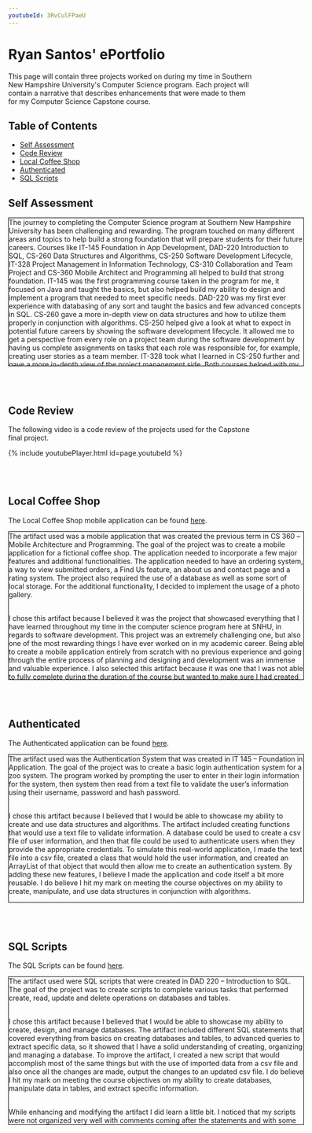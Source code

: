 ```yaml
---
youtubeId: 3RvCulFPaeU
---
```


# Ryan Santos' ePortfolio

This page will contain three projects worked on during my time in Southern New Hampshire University's Computer Science program. Each project will contain a narrative that describes enhancements that were made to them for my Computer Science Capstone course. 

## Table of Contents

* [Self Assessment](https://santosryan.github.io#self-assessment)
* [Code Review](https://santosryan.github.io#code-review)
* [Local Coffee Shop](https://santosryan.github.io#local-coffee-shop)
* [Authenticated](https://santosryan.github.io#authenticated)
* [SQL Scripts](https://santosryan.github.io#sql-scripts)

## Self Assessment

<div style="width: 600px; height: 300px; overflow-y: scroll; border: 1px solid #000000">
The journey to completing the Computer Science program at Southern New Hampshire University has been challenging and rewarding. The program touched on many different areas and topics to help build a strong foundation that will prepare students for their future careers. Courses like IT-145 Foundation in App Development, DAD-220 Introduction to SQL, CS-260 Data Structures and Algorithms, CS-250 Software Development Lifecycle, IT-328 Project Management in Information Technology, CS-310 Collaboration and Team Project and CS-360 Mobile Architect and Programming all helped to build that strong foundation. IT-145 was the first programming course taken in the program for me, it focused on Java and taught the basics, but also helped build my ability to design and implement a program that needed to meet specific needs. DAD-220 was my first ever experience with databasing of any sort and taught the basics and few advanced concepts in SQL. CS-260 gave a more in-depth view on data structures and how to utilize them properly in conjunction with algorithms. CS-250 helped give a look at what to expect in potential future careers by showing the software development lifecycle. It allowed me to get a perspective from every role on a project team during the software development by having us complete assignments on tasks that each role was responsible for, for example, creating user stories as a team member. IT-328 took what I learned in CS-250 further and gave a more in-depth view of the project management side. Both courses helped with my ability to communicate to stakeholders in different forms whether it was oral, written or visual communications. CS-310 was my first ever experience using a git repository and with working with others on the same project. This course helped give a real-life example of what it is like to collaborate in a team environment on a software development project. CS-360 I feel was the course that gave the most experience with software engineering. The goal of the course was to design and develop an Android mobile application, and throughout this development I was able to put together everything that I had learned from previous courses on display. For example, I used many different data structures and algorithms, I implemented several databases, and added security measures to keep information secure. Lastly, CS-499 the Computer Science Capstone course also helped bring everything together all the experience gained throughout the program. It allowed me to showcase my skills in applying my knowledge of computing to solve problems, my ability to analyze a problem and identify an appropriate solution, my understanding of professional, ethical, and security issues and responsibilities, as well as my ability to use current techniques and tools for computing practice. 

Three projects worked on throughout my time in the Computer Science program at SNHU truly exemplify my computer science skills and abilities. These three projects were all created in courses previously referenced that helped establish and improve my skills and abilities. The first project is the mobile application for a fictional coffee shop that was created in CS-360, this project showcases my knowledge and understanding of software design and engineering. The second project, a simple authentication system for zoo employees was created in IT-145 and showcases my knowledge and understanding of data structures and algorithms. Finally, the third project was several SQL scripts created to perform basic and advanced operations which showcases my knowledge and understanding of databases.
</div>

<br /><br /> 

## Code Review

The following video is a code review of the projects used for the Capstone final project.

{% include youtubePlayer.html id=page.youtubeId %}

<br /><br /> 

## Local Coffee Shop

The Local Coffee Shop mobile application can be found [here](https://github.com/santosryan/local-coffee-shop).

<div style="width: 600px; height: 300px; overflow-y: scroll; border: 1px solid #000000">
The artifact used was a mobile application that was created the previous term in CS 360 – Mobile Architecture and Programming. The goal of the project was to create a mobile application for a fictional coffee shop. The application needed to incorporate a few major features and additional functionalities. The application needed to have an ordering system, a way to view submitted orders, a Find Us feature, an about us and contact page and a rating system. The project also required the use of a database as well as some sort of local storage. For the additional functionality, I decided to implement the usage of a photo gallery.<br /><br /> 

I chose this artifact because I believed it was the project that showcased everything that I have learned throughout my time in the computer science program here at SNHU, in regards to software development. This project was an extremely challenging one, but also one of the most rewarding things I have ever worked on in my academic career. Being able to create a mobile application entirely from scratch with no previous experience and going through the entire process of planning and designing and development was an immense and valuable experience. I also selected this artifact because it was one that I was not able to fully complete during the duration of the course but wanted to make sure I had created a fully functional mobile application. My skills and abilities are showcased throughout this entire artifact, from using different data structures, to implementing databases, working slightly with security, and implementing features from other applications and websites. As stated previously, this was my first time developing a mobile application and being able to do so in 8 weeks shows my determination to succeed and strong work ethic. I was able to improve the artifact by completing the implementation of the cart and order tracking, cleaning up unneeded code, adding comments where I previously had none, and expanding on others to include more detailed information. I also removed imports and variables that were not used in the classes. With these enhancements I was able to meet the course objectives which included employing development techniques that are effective in addressing data storage, implementing functionality that achieves application design goals, and developing functional code that is guided by best practices. <br /><br />
	
While enhancing and modifying the artifact I did learn quite a bit. Through the code review I was able to see many flaws and mistakes in my work that I previously had made and was not able to see. I also found out that one of my weak points in software development is not leaving detailed comments, and it is something I need to improve on. I also learned that I should clean up unneeded code and variables as well as remove test routines that are no longer needed. Throughout my modification I found many instances of old code that I had used to test out functionality of certain things that I did not remove. The main challenge I faced was time management. I was unable to complete the enhancements that I made, when I originally created the artifact last term, and making sure I completed them in two weeks was a bit of a challenge. <br />
</div>

<br /><br />

## Authenticated

The Authenticated application can be found [here](https://github.com/santosryan/authenticated).

<div style="width: 600px; height: 300px; overflow-y: scroll; border: 1px solid #000000">
The artifact used was the Authentication System that was created in IT 145 – Foundation in Application. The goal of the project was to create a basic login authentication system for a zoo system. The program worked by prompting the user to enter in their login information for the system, then system then read from a text file to validate the user’s information using their username, password and hash password. <br /><br />
	
I chose this artifact because I believed that I would be able to showcase my ability to create and use data structures and algorithms. The artifact included creating functions that would use a text file to validate information. A database could be used to create a csv file of user information, and then that file could be used to authenticate users when they provide the appropriate credentials. To simulate this real-world application, I made the text file into a csv file, created a class that would hold the user information, and created an ArrayList of that object that would then allow me to create an authentication system. By adding these new features, I believe I made the application and code itself a bit more reusable. I do believe I hit my mark on meeting the course objectives on my ability to create, manipulate, and use data structures in conjunction with algorithms. <br /><br />

While enhancing and modifying the artifact I did learn a little bit. I noticed again that my code was not well commented or commented at all in some places, however I did go back and added comments where there were none as well as added comments to all the new enhancements on the code. While working on these enhancements I became a lot more familiar with ArrayLists and file handlers as this time I created my own rather than being handed pieces of one. Getting the csv file handler to function correctly was the biggest hurdle as I needed the information to be read correctly in order to correctly authenticate the user. I did run into a few issues with formatting of the csv file and reading the information, but I was able to get all of those issues resolved. <br /><br /> 
</div>

<br /><br />

## SQL Scripts

The SQL Scripts can be found [here](https://github.com/santosryan/intro-sql-scripts).

<div style="width: 600px; height: 300px; overflow-y: scroll; border: 1px solid #000000">
The artifact used were SQL scripts that were created in DAD 220 – Introduction to SQL. The goal of the project was to create scripts to complete various tasks that performed create, read, update and delete operations on databases and tables. <br /><br />
	
I chose this artifact because I believed that I would be able to showcase my ability to create, design, and manage databases. The artifact included different SQL statements that covered everything from basics on creating databases and tables, to advanced queries to extract specific data, so it showed that I have a solid understanding of creating, organizing and managing a database. To improve the artifact, I created a new script that would accomplish most of the same things but with the use of imported data from a csv file and also once all the changes are made, output the changes to an updated csv file. I do believe I hit my mark on meeting the course objectives on my ability to create databases, manipulate data in tables, and extract specific information. <br /><br />

While enhancing and modifying the artifact I did learn a little bit. I noticed that my scripts were not organized very well with comments coming after the statements and with some statements not being formatted correctly for readability. I did change the organization of comments for each statement and also corrected the formatting of the statements to increase the readability of the scripts. I also learned how to use files in a database environment as this was something I had not previously done. I did run into some issues while trying to implement the importing data into the databases and tables and also querying to export data to a file, but I eventually resolved the issues and completed the enhancements.  <br /><br /> 
</div>

<br /><br />
